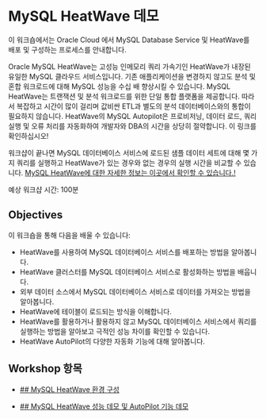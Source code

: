 # MySQL HeatWave 데모

이 워크숍에서는 Oracle Cloud 에서 MySQL Database Service 및 HeatWave를 배포 및 구성하는 프로세스를 안내합니다.

Oracle MySQL HeatWave는 고성능 인메모리 쿼리 가속기인 HeatWave가 내장된 유일한 MySQL 클라우드 서비스입니다. 기존 애플리케이션을 변경하지 않고도 분석 및 혼합 워크로드에 대해 MySQL 성능을 수십 배 향상시킬 수 있습니다.  MySQL HeatWave는 트랜잭션 및 분석 워크로드를 위한 단일 통합 플랫폼을 제공합니다. 따라서 복잡하고 시간이 많이 걸리며 값비싼 ETL과 별도의 분석 데이터베이스와의 통합이 필요하지 않습니다. HeatWave의 MySQL Autopilot은 프로비저닝, 데이터 로드, 쿼리 실행 및 오류 처리를 자동화하여 개발자와 DBA의 시간을 상당히 절약합니다. 이 링크를 확인하십시오!

워크샵이 끝나면 MySQL 데이터베이스 서비스에 로드된 샘플 데이터 세트에 대해 몇 가지 쿼리를 실행하고 HeatWave가 있는 경우와 없는 경우의 실행 시간을 비교할 수 있습니다. [MySQL HeatWave에 대한 자세한 정보는 이곳에서 확인할 수 있습니다.!](https://www.oracle.com/mysql/heatwave/)

예상 워크샵 시간: 100분

## Objectives

이 워크숍을 통해 다음을 배울 수 있습니다:
- HeatWave를 사용하여 MySQL 데이터베이스 서비스를 배포하는 방법을 알아봅니다.
- HeatWave 클러스터를 MySQL 데이터베이스 서비스로 활성화하는 방법을 배웁니다.
- 외부 데이터 소스에서 MySQL 데이터베이스 서비스로 데이터를 가져오는 방법을 알아봅니다.
- HeatWave에 테이블이 로드되는 방식을 이해합니다.
- HeatWave를 활용하거나 활용하지 않고 MySQL 데이터베이스 서비스에서 쿼리를 실행하는 방법을 알아보고 극적인 성능 차이를 확인할 수 있습니다.
- HeatWave AutoPilot의 다양한 자동화 기능에 대해 알아봅니다.


## Workshop 항목

* [## MySQL HeatWave 환경 구성](heatwave_setup.md)

* [## MySQL HeatWave 성능 데모 및 AutoPilot 기능 데모](heatwave_demo.md)


